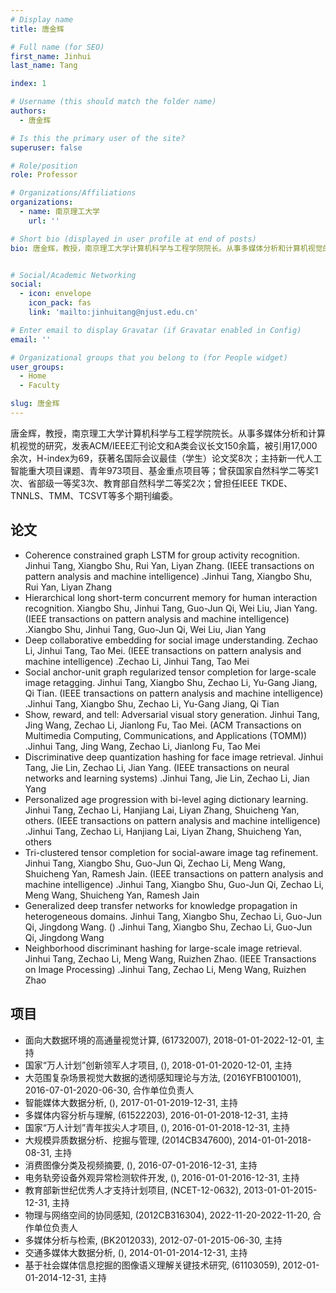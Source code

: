 ```yaml
---
# Display name
title: 唐金辉

# Full name (for SEO)
first_name: Jinhui
last_name: Tang

index: 1

# Username (this should match the folder name)
authors:
  - 唐金辉

# Is this the primary user of the site?
superuser: false

# Role/position
role: Professor

# Organizations/Affiliations
organizations:
  - name: 南京理工大学
    url: ''

# Short bio (displayed in user profile at end of posts)
bio: 唐金辉，教授，南京理工大学计算机科学与工程学院院长。从事多媒体分析和计算机视觉的研究，发表ACM/IEEE汇刊论文和A类会议长文150余篇，被引用17,000余次，H-index为69，获著名国际会议最佳（学生）论文奖8次；主持新一代人工智能重大项目课题、青年973项目、基金重点项目等；曾获国家自然科学二等奖1次、省部级一等奖3次、教育部自然科学二等奖2次；曾担任IEEE TKDE、TNNLS、TMM、TCSVT等多个期刊编委。


# Social/Academic Networking
social:
  - icon: envelope
    icon_pack: fas
    link: 'mailto:jinhuitang@njust.edu.cn'

# Enter email to display Gravatar (if Gravatar enabled in Config)
email: ''

# Organizational groups that you belong to (for People widget)
user_groups:
  - Home
  - Faculty

slug: 唐金辉
---
```


唐金辉，教授，南京理工大学计算机科学与工程学院院长。从事多媒体分析和计算机视觉的研究，发表ACM/IEEE汇刊论文和A类会议长文150余篇，被引用17,000余次，H-index为69，获著名国际会议最佳（学生）论文奖8次；主持新一代人工智能重大项目课题、青年973项目、基金重点项目等；曾获国家自然科学二等奖1次、省部级一等奖3次、教育部自然科学二等奖2次；曾担任IEEE TKDE、TNNLS、TMM、TCSVT等多个期刊编委。


## 论文
- Coherence constrained graph LSTM for group activity recognition. Jinhui Tang, Xiangbo Shu, Rui Yan, Liyan Zhang. (IEEE transactions on pattern analysis and machine intelligence) .Jinhui Tang, Xiangbo Shu, Rui Yan, Liyan Zhang
- Hierarchical long short-term concurrent memory for human interaction recognition. Xiangbo Shu, Jinhui Tang, Guo-Jun Qi, Wei Liu, Jian Yang. (IEEE transactions on pattern analysis and machine intelligence) .Xiangbo Shu, Jinhui Tang, Guo-Jun Qi, Wei Liu, Jian Yang
- Deep collaborative embedding for social image understanding. Zechao Li, Jinhui Tang, Tao Mei. (IEEE transactions on pattern analysis and machine intelligence) .Zechao Li, Jinhui Tang, Tao Mei
- Social anchor-unit graph regularized tensor completion for large-scale image retagging. Jinhui Tang, Xiangbo Shu, Zechao Li, Yu-Gang Jiang, Qi Tian. (IEEE transactions on pattern analysis and machine intelligence) .Jinhui Tang, Xiangbo Shu, Zechao Li, Yu-Gang Jiang, Qi Tian
- Show, reward, and tell: Adversarial visual story generation. Jinhui Tang, Jing Wang, Zechao Li, Jianlong Fu, Tao Mei. (ACM Transactions on Multimedia Computing, Communications, and Applications (TOMM)) .Jinhui Tang, Jing Wang, Zechao Li, Jianlong Fu, Tao Mei
- Discriminative deep quantization hashing for face image retrieval. Jinhui Tang, Jie Lin, Zechao Li, Jian Yang. (IEEE transactions on neural networks and learning systems) .Jinhui Tang, Jie Lin, Zechao Li, Jian Yang
- Personalized age progression with bi-level aging dictionary learning. Jinhui Tang, Zechao Li, Hanjiang Lai, Liyan Zhang, Shuicheng Yan, others. (IEEE transactions on pattern analysis and machine intelligence) .Jinhui Tang, Zechao Li, Hanjiang Lai, Liyan Zhang, Shuicheng Yan, others
- Tri-clustered tensor completion for social-aware image tag refinement. Jinhui Tang, Xiangbo Shu, Guo-Jun Qi, Zechao Li, Meng Wang, Shuicheng Yan, Ramesh Jain. (IEEE transactions on pattern analysis and machine intelligence) .Jinhui Tang, Xiangbo Shu, Guo-Jun Qi, Zechao Li, Meng Wang, Shuicheng Yan, Ramesh Jain
- Generalized deep transfer networks for knowledge propagation in heterogeneous domains. Jinhui Tang, Xiangbo Shu, Zechao Li, Guo-Jun Qi, Jingdong Wang. () .Jinhui Tang, Xiangbo Shu, Zechao Li, Guo-Jun Qi, Jingdong Wang
- Neighborhood discriminant hashing for large-scale image retrieval. Jinhui Tang, Zechao Li, Meng Wang, Ruizhen Zhao. (IEEE Transactions on Image Processing) .Jinhui Tang, Zechao Li, Meng Wang, Ruizhen Zhao

## 项目
- 面向大数据环境的高通量视觉计算, (61732007), 2018-01-01-2022-12-01, 主持
- 国家“万人计划”创新领军人才项目, (), 2018-01-01-2020-12-01, 主持
- 大范围复杂场景视觉大数据的透彻感知理论与方法, (2016YFB1001001), 2016-07-01-2020-06-30, 合作单位负责人
- 智能媒体大数据分析, (), 2017-01-01-2019-12-31, 主持
- 多媒体内容分析与理解, (61522203), 2016-01-01-2018-12-31, 主持
- 国家“万人计划”青年拔尖人才项目, (), 2016-01-01-2018-12-31, 主持
- 大规模异质数据分析、挖掘与管理, (2014CB347600), 2014-01-01-2018-08-31, 主持
- 消费图像分类及视频摘要, (), 2016-07-01-2016-12-31, 主持
- 电务轨旁设备外观异常检测软件开发, (), 2016-01-01-2016-12-31, 主持
- 教育部新世纪优秀人才支持计划项目, (NCET-12-0632), 2013-01-01-2015-12-31, 主持
- 物理与网络空间的协同感知, (2012CB316304), 2022-11-20-2022-11-20, 合作单位负责人
- 多媒体分析与检索, (BK2012033), 2012-07-01-2015-06-30, 主持
- 交通多媒体大数据分析, (), 2014-01-01-2014-12-31, 主持
- 基于社会媒体信息挖掘的图像语义理解关键技术研究, (61103059), 2012-01-01-2014-12-31, 主持
